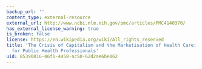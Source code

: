 ```yaml
---
backup_url: ''
content_type: external-resource
external_url: http://www.ncbi.nlm.nih.gov/pmc/articles/PMC4140370/
has_external_license_warning: true
is_broken: false
license: https://en.wikipedia.org/wiki/All_rights_reserved
title: 'The Crisis of Capitalism and the Marketisation of Health Care: The Implications
  for Public Health Professionals'
uid: 85390816-46f1-4458-ac50-62d2ae6be062
---
```

